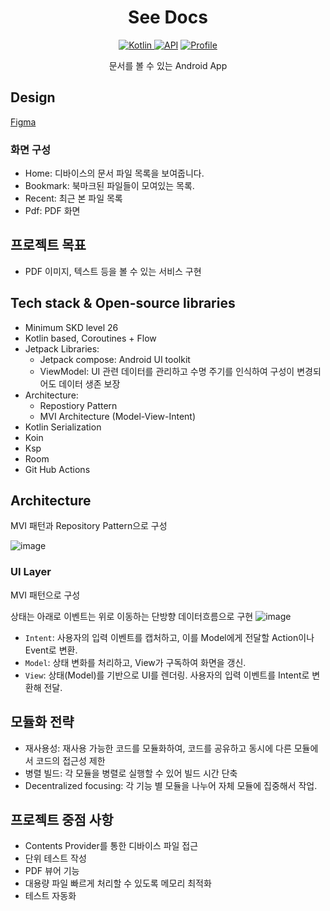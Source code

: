 <h1 align="center">See Docs</h1>

<p align="center"> 
  <a href="http://kotlinlang.org">
      <img alt="Kotlin" src="https://img.shields.io/badge/kotlin-2.0.20-blue.svg?logo=kotlin" />
  </a>
  <a href="https://android-arsenal.com/api?level=26"><img alt="API" src="https://img.shields.io/badge/API-26%2B-brightgreen.svg?style=flat"/></a>
  <a href="https://github.com/guri999"><img alt="Profile" src="https://guri999.github.io/data/badge.svg"/></a>
</p>

<p align="center">
문서를 볼 수 있는 Android App
</p>

## Design

[Figma](https://www.figma.com/design/FYGDQieciMf0a7Af4kzI6O/SeeDocs?node-id=1-4&t=3zk4kfwCNwxk9uiX-1)

### 화면 구성

- Home: 디바이스의 문서 파일 목록을 보여줍니다.
- Bookmark: 북마크된 파일들이 모여있는 목록.
- Recent: 최근 본 파일 목록
- Pdf: PDF 화면

## 프로젝트 목표

- PDF 이미지, 텍스트 등을 볼 수 있는 서비스 구현

## Tech stack & Open-source libraries

- Minimum SKD level 26
- Kotlin based, Coroutines + Flow
- Jetpack Libraries:
    - Jetpack compose: Android UI toolkit
    - ViewModel: UI 관련 데이터를 관리하고 수명 주기를 인식하여 구성이 변경되어도 데이터 생존 보장
- Architecture:
    - Repostiory Pattern
    - MVI Architecture (Model-View-Intent)
- Kotlin Serialization
- Koin
- Ksp
- Room
- Git Hub Actions

## Architecture

MVI 패턴과 Repository Pattern으로 구성

![image](https://github.com/user-attachments/assets/5197b9d7-ccff-4aba-8089-a7d0f8170b92)


### UI Layer

MVI 패턴으로 구성

상태는 아래로 이벤트는 위로 이동하는 단방향 데이터흐름으로 구현
![image](https://github.com/user-attachments/assets/0000286e-56c6-454c-9c15-fbb4e0bcc676)


- `Intent`: 사용자의 입력 이벤트를 캡처하고, 이를 Model에게 전달할 Action이나 Event로 변환.
- `Model`: 상태 변화를 처리하고, View가 구독하여 화면을 갱신.
- `View`: 상태(Model)를 기반으로 UI를 렌더링. 사용자의 입력 이벤트를 Intent로 변환해 전달.

## 모듈화 전략

- 재사용성: 재사용 가능한 코드를 모듈화하여, 코드를 공유하고 동시에 다른 모듈에서 코드의 접근성 제한
- 병렬 빌드: 각 모듈을 병렬로 실행할 수 있어 빌드 시간 단축
- Decentralized focusing: 각 기능 별 모듈을 나누어 자체 모듈에 집중해서 작업.

## 프로젝트 중점 사항

- Contents Provider를 통한 디바이스 파일 접근
- 단위 테스트 작성
- PDF 뷰어 기능
- 대용량 파일 빠르게 처리할 수 있도록 메모리 최적화
- 테스트 자동화
